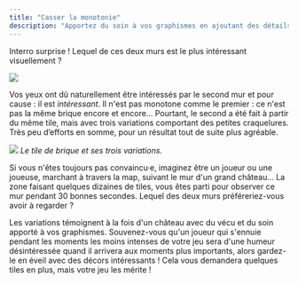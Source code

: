 ```yaml
---
title: "Casser la monotonie"
description: "Apportez du soin à vos graphismes en ajoutant des détails intéressants à regarder."
---
```


Interro surprise ! Lequel de ces deux murs est le plus intéressant visuellement ?

![](./mur.png)

Vos yeux ont dû naturellement être intéressés par le second mur et pour cause : il est *intéressant*. Il n'est pas monotone comme le premier : ce n'est pas la même brique encore et encore... Pourtant, le second a été fait à partir du même tile, mais avec trois variations comportant des petites craquelures. Très peu d’efforts en somme, pour un résultat tout de suite plus agréable.

![](./mur-variations.png)
*Le tile de brique et ses trois variations.*

Si vous n'êtes toujours pas convaincu·e, imaginez être un joueur ou une joueuse, marchant à travers la map, suivant le mur d'un grand château... La zone faisant quelques dizaines de tiles, vous êtes parti pour observer ce mur pendant 30 bonnes secondes. Lequel des deux murs préféreriez-vous avoir à regarder ?

Les variations témoignent à la fois d'un château avec du vécu et du soin apporté à vos graphismes. Souvenez-vous qu'un joueur qui s'ennuie pendant les moments les moins intenses de votre jeu sera d'une humeur désintéressée quand il arrivera aux moments plus importants, alors gardez-le en éveil avec des décors intéressants ! Cela vous demandera quelques tiles en plus, mais votre jeu les mérite !

